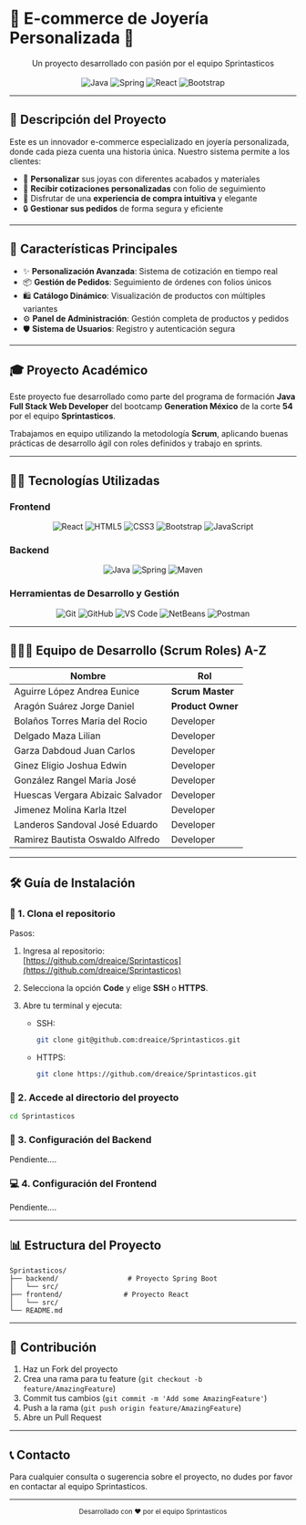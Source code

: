 # 💎 E-commerce de Joyería Personalizada 💎

 

<div align="center">
 Un proyecto desarrollado con pasión por el equipo Sprintasticos <br><br>
  <img src="https://img.shields.io/badge/Java-ED8B00?style=for-the-badge&logo=java&logoColor=white" alt="Java"/>
  <img src="https://img.shields.io/badge/Spring-6DB33F?style=for-the-badge&logo=spring&logoColor=white" alt="Spring"/>
  <img src="https://img.shields.io/badge/React-20232A?style=for-the-badge&logo=react&logoColor=61DAFB" alt="React"/>
  <img src="https://img.shields.io/badge/Bootstrap-563D7C?style=for-the-badge&logo=bootstrap&logoColor=white" alt="Bootstrap"/>
</div>

---

## 📝 Descripción del Proyecto

Este es un innovador e-commerce especializado en joyería personalizada, donde cada pieza cuenta una historia única. Nuestro sistema permite a los clientes:

- 🎨 **Personalizar** sus joyas con diferentes acabados y materiales
- 💎 **Recibir cotizaciones personalizadas** con folio de seguimiento
- 📱 Disfrutar de una **experiencia de compra intuitiva** y elegante
- 🔒 **Gestionar sus pedidos** de forma segura y eficiente

---

## 🎯 Características Principales

- ✨ **Personalización Avanzada**: Sistema de cotización en tiempo real
- 📦 **Gestión de Pedidos**: Seguimiento de órdenes con folios únicos
- 🛍️ **Catálogo Dinámico**: Visualización de productos con múltiples variantes
- ⚙️ **Panel de Administración**: Gestión completa de productos y pedidos
- 🛡️ **Sistema de Usuarios**: Registro y autenticación segura

---

## 🎓 Proyecto Académico

Este proyecto fue desarrollado como parte del programa de formación **Java Full Stack Web Developer** del bootcamp **Generation México** de la corte **54** por el equipo **Sprintasticos**.

Trabajamos en equipo utilizando la metodología **Scrum**, aplicando buenas prácticas de desarrollo ágil con roles definidos y trabajo en sprints.

---

## 👨‍💻 Tecnologías Utilizadas

### Frontend
<div align="center">
  <img src="https://img.shields.io/badge/React-20232A?style=for-the-badge&logo=react&logoColor=61DAFB" alt="React"/>
  <img src="https://img.shields.io/badge/HTML5-E34F26?style=for-the-badge&logo=html5&logoColor=white" alt="HTML5"/>
  <img src="https://img.shields.io/badge/CSS3-1572B6?style=for-the-badge&logo=css3&logoColor=white" alt="CSS3"/>
  <img src="https://img.shields.io/badge/Bootstrap-563D7C?style=for-the-badge&logo=bootstrap&logoColor=white" alt="Bootstrap"/>
  <img src="https://img.shields.io/badge/JavaScript-F7DF1E?style=for-the-badge&logo=javascript&logoColor=black" alt="JavaScript"/>
</div>

### Backend
<div align="center">
  <img src="https://img.shields.io/badge/Java-ED8B00?style=for-the-badge&logo=java&logoColor=white" alt="Java"/>
  <img src="https://img.shields.io/badge/Spring-6DB33F?style=for-the-badge&logo=spring&logoColor=white" alt="Spring"/>
  <img src="https://img.shields.io/badge/Maven-C71A36?style=for-the-badge&logo=apache-maven&logoColor=white" alt="Maven"/>
</div>

### Herramientas de Desarrollo y Gestión
<div align="center">
  <img src="https://img.shields.io/badge/Git-F05032?style=for-the-badge&logo=git&logoColor=white" alt="Git"/>
  <img src="https://img.shields.io/badge/GitHub-100000?style=for-the-badge&logo=github&logoColor=white" alt="GitHub"/>
  <img src="https://img.shields.io/badge/VS_Code-007ACC?style=for-the-badge&logo=visual-studio-code&logoColor=white" alt="VS Code"/>
  <img src="https://img.shields.io/badge/Apache_NetBeans_IDE-1B6AC6?style=for-the-badge&logo=apache-netbeans-ide&logoColor=white" alt="NetBeans"/>
  <img src="https://img.shields.io/badge/Postman-FF6C37?style=for-the-badge&logo=postman&logoColor=white" alt="Postman"/>
</div>

---

## 🧑‍🤝‍🧑 Equipo de Desarrollo (Scrum Roles) A-Z

| Nombre                           | Rol             |
|----------------------------------|------------------|
| Aguirre López Andrea Eunice      | **Scrum Master** |
| Aragón Suárez Jorge Daniel       | **Product Owner**|
| Bolaños Torres Maria del Rocio   | Developer        |
| Delgado Maza Lilian              | Developer        |
| Garza Dabdoud Juan Carlos        | Developer        |
| Ginez Eligio Joshua Edwin        | Developer        |
| González Rangel Maria José       | Developer        |
| Huescas Vergara Abizaic Salvador | Developer        |
| Jimenez Molina Karla Itzel       | Developer        |
| Landeros Sandoval José Eduardo   | Developer        |
| Ramirez Bautista Oswaldo Alfredo | Developer        |

---

## 🛠️ Guía de Instalación

### 🔁 1. Clona el repositorio

Pasos:

1. Ingresa al repositorio:  
   [https://github.com/dreaice/Sprintasticos](https://github.com/dreaice/Sprintasticos)

2. Selecciona la opción **Code** y elige **SSH** o **HTTPS**.

3. Abre tu terminal y ejecuta:

   - SSH:
     ```bash
     git clone git@github.com:dreaice/Sprintasticos.git
     ```

   - HTTPS:
     ```bash
     git clone https://github.com/dreaice/Sprintasticos.git
     ```

### 📁 2. Accede al directorio del proyecto

```bash
cd Sprintasticos
```

### 🚀 3. Configuración del Backend

Pendiente....

### 💻 4. Configuración del Frontend

Pendiente....

---

## 📊 Estructura del Proyecto

```
Sprintasticos/
├── backend/                 # Proyecto Spring Boot
│   └── src/
├── frontend/               # Proyecto React
│   └── src/
└── README.md
```

---

## 🤝 Contribución

1. Haz un Fork del proyecto
2. Crea una rama para tu feature (`git checkout -b feature/AmazingFeature`)
3. Commit tus cambios (`git commit -m 'Add some AmazingFeature'`)
4. Push a la rama (`git push origin feature/AmazingFeature`)
5. Abre un Pull Request

---

## 📞 Contacto

Para cualquier consulta o sugerencia sobre el proyecto, no dudes por favor en contactar al equipo Sprintasticos.

---

<div align="center">
  <sub>Desarrollado con ❤️ por el equipo Sprintasticos</sub>
</div>
